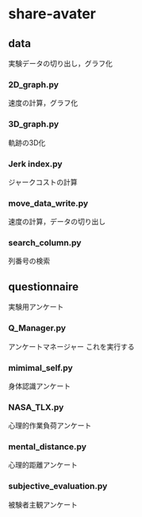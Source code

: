 # share-avater
## data
実験データの切り出し，グラフ化
### 2D_graph.py
速度の計算，グラフ化
### 3D_graph.py
軌跡の3D化
### Jerk index.py
ジャークコストの計算
### move_data_write.py
速度の計算，データの切り出し
### search_column.py
列番号の検索
## questionnaire
実験用アンケート
### Q_Manager.py
アンケートマネージャー
これを実行する
### mimimal_self.py
身体認識アンケート
### NASA_TLX.py
心理的作業負荷アンケート
### mental_distance.py
心理的距離アンケート
### subjective_evaluation.py
被験者主観アンケート